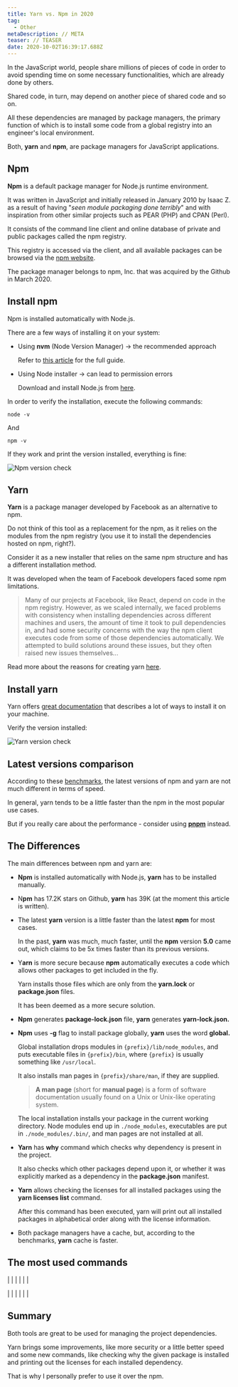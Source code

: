 ```yaml
---
title: Yarn vs. Npm in 2020
tag:
  - Other
metaDescription: // META
teaser: // TEASER
date: 2020-10-02T16:39:17.688Z
---
```

In the JavaScript world, people share millions of pieces of code in order to avoid spending time on some necessary functionalities, which are already done by others.

Shared code, in turn, may depend on another piece of shared code and so on.

All these dependencies are managed by package managers, the primary function of which is to install some code from a global registry into an engineer's local environment.

Both, **yarn** and **npm**, are package managers for JavaScript applications.

## Npm

**Npm** is a default package manager for Node.js runtime environment.

It was written in JavaScript and initially released in January 2010 by Isaac Z. as a result of having "*seen module packaging done terribly*" and with inspiration from other similar projects such as PEAR (PHP) and CPAN (Perl).

It consists of the command line client and online database of private and public packages called the npm registry.

This registry is accessed via the client, and all available packages can be browsed via the [npm website](https://www.npmjs.com/).

The package manager belongs to npm, Inc. that was acquired by the Github in March 2020.

## Install npm

Npm is installed automatically with Node.js.

There are a few ways of installing it on your system:

* Using **nvm** (Node Version Manager) -> the recommended approach

  Refer to [this article](https://tecadmin.net/install-nodejs-with-nvm/) for the full guide.
* Using Node installer -> can lead to permission errors

  Download and install Node.js from [here](https://nodejs.org/).

In order to verify the installation, execute the following commands:

`node -v`

And

`npm -v`

If they work and print the version installed, everything is fine:

![Npm version check](/img/screenshot-2020-10-01-at-22.26.33.png "Npm version check")

## Yarn

**Yarn** is a package manager developed by Facebook as an alternative to npm.

Do not think of this tool as a replacement for the npm, as it relies on the modules from the npm registry (you use it to install the dependencies hosted on npm, right?).

Consider it as a new installer that relies on the same npm structure and has a different installation method.

It was developed when the team of Facebook developers faced some npm limitations.

> Many of our projects at Facebook, like React, depend on code in the npm registry. However, as we scaled internally, we faced problems with consistency when installing dependencies across different machines and users, the amount of time it took to pull dependencies in, and had some security concerns with the way the npm client executes code from some of those dependencies automatically. We attempted to build solutions around these issues, but they often raised new issues themselves...

Read more about the reasons for creating yarn [here](https://engineering.fb.com/web/yarn-a-new-package-manager-for-javascript/).

## Install yarn

Yarn offers [great documentation](https://classic.yarnpkg.com/en/docs/install) that describes a lot of ways to install it on your machine.

Verify the version installed:

![Yarn version check](/img/screenshot-2020-10-01-at-22.35.06.png "Yarn version check")

## Latest versions comparison

According to these [benchmarks](https://github.com/pnpm/benchmarks-of-javascript-package-managers), the latest versions of npm and yarn are not much different in terms of speed.

In general, yarn tends to be a little faster than the npm in the most popular use cases.

But if you really care about the performance - consider using **[pnpm](https://github.com/pnpm/pnpm)** instead.

## The Differences

The main differences between npm and yarn are:

* **Npm** is installed automatically with Node.js, **yarn** has to be installed manually.
* N**pm** has 17.2K stars on Github, **yarn** has 39K (at the moment this article is written).
* The latest **yarn** version is a little faster than the latest **npm** for most cases.

  In the past, **yarn** was much, much faster, until the **npm** version **5.0** came out, which claims to be 5x times faster than its previous versions.
* Y**arn** is more secure because **npm** automatically executes a code which allows other packages to get included in the fly.

  Yarn installs those files which are only from the **yarn.lock** or **package.json** files. 

  It has been deemed as a more secure solution.
* **Npm** generates **package-lock.json** file, **yarn** generates **yarn-lock.json.**
* **Npm** uses **\-g** flag to install package globally, **yarn** uses the word **global.**

  Global installation drops modules in `{prefix}/lib/node_modules`, and puts executable files in `{prefix}/bin`, where `{prefix}` is usually something like `/usr/local`. 

  It also installs man pages in `{prefix}/share/man`, if they are supplied.

  > **A man page** (short for **manual page**) is a form of software documentation usually found on a Unix or Unix-like operating system.

  The local installation installs your package in the current working directory. Node modules end up in `./node_modules`, executables are put in `./node_modules/.bin/`, and man pages are not installed at all.
* **Yarn** has **why** command which checks why dependency is present in the project.

  It also checks which other packages depend upon it, or whether it was explicitly marked as a dependency in the **package.json** manifest.
* **Yarn** allows checking the licenses for all installed packages using the **yarn licenses list** command.

  After this command has been executed, yarn will print out all installed packages in alphabetical order along with the license information.
* Both package managers have a cache, but, according to the benchmarks, **yarn** cache is faster.

## The most used commands

\|   |   |   |   |   |

\|   |   |   |   |   |     

## Summary

Both tools are great to be used for managing the project dependencies.

Yarn brings some improvements, like more security or a little better speed and some new commands, like checking why the given package is installed and printing out the licenses for each installed dependency.

That is why I personally prefer to use it over the npm.